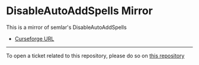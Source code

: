 # DisableAutoAddSpells Mirror

This is a mirror of semlar's DisableAutoAddSpells

- [Curseforge URL](https://www.curseforge.com/wow/addons/disableautoaddspells)

----

To open a ticket related to this repository, please do so on [this repository](https://github.com/curseforge-mirror/.github)